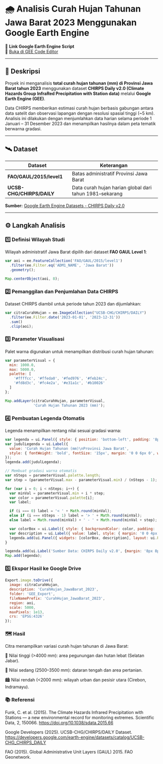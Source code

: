 # 🌧️ Analisis Curah Hujan Tahunan Jawa Barat 2023 Menggunakan Google Earth Engine

📍 **Link Google Earth Engine Script**  
🔗 [Buka di GEE Code Editor](https://code.earthengine.google.com/)

---

## 📘 Deskripsi

Proyek ini menganalisis **total curah hujan tahunan (mm) di Provinsi Jawa Barat tahun 2023** menggunakan dataset **CHIRPS Daily v2.0 (Climate Hazards Group InfraRed Precipitation with Station data)** melalui **Google Earth Engine (GEE)**.  

Data CHIRPS memberikan estimasi curah hujan berbasis gabungan antara data satelit dan observasi lapangan dengan resolusi spasial tinggi (~5 km). Analisis ini dilakukan dengan menjumlahkan data harian selama periode 1 Januari – 31 Desember 2023 dan menampilkan hasilnya dalam peta tematik berwarna gradasi.

---

## 🛰️ Dataset

| Dataset | Keterangan |
|----------|-------------|
| **FAO/GAUL/2015/level1** | Batas administratif Provinsi Jawa Barat |
| **UCSB-CHG/CHIRPS/DAILY** | Data curah hujan harian global dari tahun 1981–sekarang |

**Sumber:** [Google Earth Engine Datasets - CHIRPS Daily v2.0](https://developers.google.com/earth-engine/datasets/catalog/UCSB-CHG_CHIRPS_DAILY)

---

## ⚙️ Langkah Analisis

### 1️⃣ Definisi Wilayah Studi
Wilayah administratif Jawa Barat dipilih dari dataset **FAO GAUL Level 1**:
```js
var aoi = ee.FeatureCollection('FAO/GAUL/2015/level1')
  .filter(ee.Filter.eq('ADM1_NAME', 'Jawa Barat'))
  .geometry();

Map.centerObject(aoi, 8);
```
### 2️⃣ Pemanggilan dan Penjumlahan Data CHIRPS

Dataset CHIRPS diambil untuk periode tahun 2023 dan dijumlahkan:
```js
var citraCurahHujan = ee.ImageCollection("UCSB-CHG/CHIRPS/DAILY")
  .filter(ee.Filter.date('2023-01-01', '2023-12-31'))
  .sum()
  .clip(aoi);
```
### 3️⃣ Parameter Visualisasi

Palet warna digunakan untuk menampilkan distribusi curah hujan tahunan:
```js
var parameterVisual = {
  min: 1000.0,
  max: 5000.0,
  palette: [
    '#ffffcc', '#ffeda0', '#fed976', '#feb24c', 
    '#fd8d3c', '#fc4e2a', '#e31a1c', '#b10026'
  ]
};

Map.addLayer(citraCurahHujan, parameterVisual, 
             'Curah Hujan Tahunan 2023 (mm)');
```
### 4️⃣ Pembuatan Legenda Otomatis

Legenda menampilkan rentang nilai sesuai gradasi warna:
```js
var legenda = ui.Panel({ style: { position: 'bottom-left', padding: '8px 15px', border: '1px solid #cccccc' } });
var judulLegenda = ui.Label({
  value: 'Curah Hujan Tahunan (mm)\nProvinsi Jawa Barat',
  style: { fontWeight: 'bold', fontSize: '15px', margin: '0 0 6px 0', whiteSpace: 'pre' }
});
legenda.add(judulLegenda);

// Membuat gradasi warna otomatis
var nSteps = parameterVisual.palette.length;
var step = (parameterVisual.max - parameterVisual.min) / (nSteps - 1);

for (var i = 0; i < nSteps; i++) {
  var minVal = parameterVisual.min + i * step;
  var color = parameterVisual.palette[i];
  var label;

  if (i === 0) label = '< ' + Math.round(minVal);
  else if (i === nSteps - 1) label = '> ' + Math.round(minVal);
  else label = Math.round(minVal) + ' - ' + Math.round(minVal + step);

  var colorBox = ui.Label({ style: { backgroundColor: color, padding: '8px', margin: '0 0 4px 0' } });
  var description = ui.Label({ value: label, style: { margin: '0 0 4px 6px' } });
  legenda.add(ui.Panel({ widgets: [colorBox, description], layout: ui.Panel.Layout.Flow('horizontal') }));
}

legenda.add(ui.Label('Sumber Data: CHIRPS Daily v2.0', {margin: '8px 8px 4px 8px', fontSize: '10px'}));
Map.add(legenda);
```
### 5️⃣ Ekspor Hasil ke Google Drive
```js
Export.image.toDrive({
  image: citraCurahHujan,
  description: 'CurahHujan_JawaBarat_2023',
  folder: 'GEE_Export',
  fileNamePrefix: 'CurahHujan_JawaBarat_2023',
  region: aoi,
  scale: 5000,
  maxPixels: 1e13,
  crs: 'EPSG:4326'
});
```
### 🗺️ Hasil

Citra menampilkan variasi curah hujan tahunan di Jawa Barat:

🌿 Nilai tinggi (>4000 mm): area pegunungan dan hutan lebat (Selatan Jabar).

🌾 Nilai sedang (2500–3500 mm): dataran tengah dan area pertanian.

🏙️ Nilai rendah (<2000 mm): wilayah urban dan pesisir utara (Cirebon, Indramayu).

### 📚 Referensi

Funk, C. et al. (2015). The Climate Hazards Infrared Precipitation with Stations — a new environmental record for monitoring extremes. Scientific Data, 2, 150066. https://doi.org/10.1038/sdata.2015.66

Google Developers (2025). UCSB-CHG/CHIRPS/DAILY Dataset. https://developers.google.com/earth-engine/datasets/catalog/UCSB-CHG_CHIRPS_DAILY

FAO (2015). Global Administrative Unit Layers (GAUL) 2015. FAO Geonetwork.
